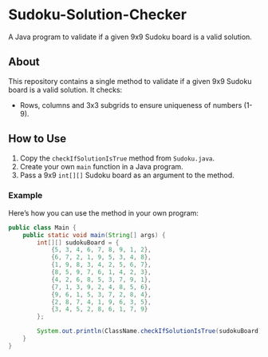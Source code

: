 # Sudoku-Solution-Checker
A Java program to validate if a given 9x9 Sudoku board is a valid solution. 

## About
This repository contains a single method to validate if a given 9x9 Sudoku board is a valid solution. It checks:
- Rows, columns and 3x3 subgrids to ensure uniqueness of numbers (1-9).

## How to Use
1. Copy the `checkIfSolutionIsTrue` method from `Sudoku.java`.
2. Create your own `main` function in a Java program.
3. Pass a 9x9 `int[][]` Sudoku board as an argument to the method.

### Example
Here’s how you can use the method in your own program:
```java
public class Main {
    public static void main(String[] args) {
        int[][] sudokuBoard = {
            {5, 3, 4, 6, 7, 8, 9, 1, 2},
            {6, 7, 2, 1, 9, 5, 3, 4, 8},
            {1, 9, 8, 3, 4, 2, 5, 6, 7},
            {8, 5, 9, 7, 6, 1, 4, 2, 3},
            {4, 2, 6, 8, 5, 3, 7, 9, 1},
            {7, 1, 3, 9, 2, 4, 8, 5, 6},
            {9, 6, 1, 5, 3, 7, 2, 8, 4},
            {2, 8, 7, 4, 1, 9, 6, 3, 5},
            {3, 4, 5, 2, 8, 6, 1, 7, 9}
        };

        System.out.println(ClassName.checkIfSolutionIsTrue(sudokuBoard)); // Output: true
    }
}
